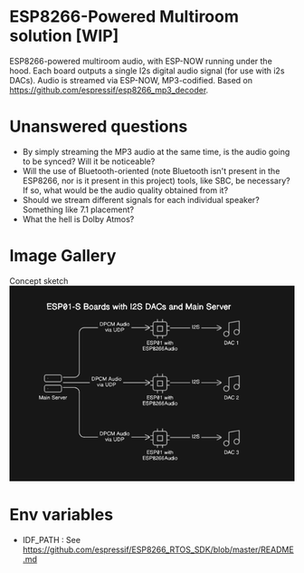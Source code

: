 # ESP8266-Powered Multiroom solution [WIP]

ESP8266-powered multiroom audio, with ESP-NOW running under the hood. Each board outputs a single I2s digital audio signal (for use with i2s DACs).
Audio is streamed via ESP-NOW, MP3-codified. Based on https://github.com/espressif/esp8266_mp3_decoder.

# Unanswered questions
- By simply streaming the MP3 audio at the same time, is the audio going to be synced? Will it be noticeable?
- Will the use of Bluetooth-oriented (note Bluetooth isn't present in the ESP8266, nor is it present in this project) tools, like SBC, be necessary? If so, what would be the audio quality obtained from it?
- Should we stream different signals for each individual speaker? Something like 7.1 placement?
- What the hell is Dolby Atmos? 

# Image Gallery
Concept sketch
![Concept sketch](Sketches%20&%20Diagrams/First%20Sketch%20(Concept).png)

# Env variables
- IDF_PATH : See https://github.com/espressif/ESP8266_RTOS_SDK/blob/master/README.md
